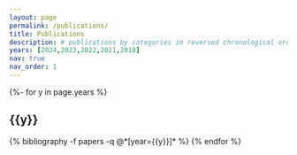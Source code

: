 ```yaml
---
layout: page
permalink: /publications/
title: Publications
description: # publications by categories in reversed chronological order. generated by jekyll-scholar.
years: [2024,2023,2022,2021,2018]
nav: true
nav_order: 1
---
```

<!-- _pages/publications.md -->
<div class="publications">

{%- for y in page.years %}
  <h2 class="year">{{y}}</h2>
  {% bibliography -f papers -q @*[year={{y}}]* %}
{% endfor %}

</div>
